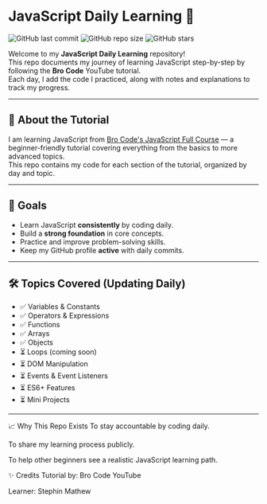 # JavaScript Daily Learning 📅

![GitHub last commit](https://img.shields.io/github/last-commit/<Stephin-Mathew>/Javascript-0-1?color=brightgreen&style=for-the-badge)
![GitHub repo size](https://img.shields.io/github/repo-size/<Stephin-Mathew>/Javascript-0-1?color=blue&style=for-the-badge)
![GitHub stars](https://img.shields.io/github/stars/<Stephin-Mathew>/Javascript-0-1?color=yellow&style=for-the-badge)

Welcome to my **JavaScript Daily Learning** repository!  
This repo documents my journey of learning JavaScript step-by-step by following the **Bro Code** YouTube tutorial.  
Each day, I add the code I practiced, along with notes and explanations to track my progress.

---

## 📌 About the Tutorial
I am learning JavaScript from [Bro Code's JavaScript Full Course](https://www.youtube.com/@BroCodez) — a beginner-friendly tutorial covering everything from the basics to more advanced topics.  
This repo contains my code for each section of the tutorial, organized by day and topic.


---

## 🚀 Goals
- Learn JavaScript **consistently** by coding daily.
- Build a **strong foundation** in core concepts.
- Practice and improve problem-solving skills.
- Keep my GitHub profile **active** with daily commits.

---

## 🛠 Topics Covered (Updating Daily)
- ✅ Variables & Constants  
- ✅ Operators & Expressions  
- ✅ Functions  
- ✅ Arrays  
- ✅ Objects  
- ⏳ Loops (coming soon)  
- ⏳ DOM Manipulation  
- ⏳ Events & Event Listeners  
- ⏳ ES6+ Features  
- ⏳ Mini Projects  

---


📈 Why This Repo Exists
To stay accountable by coding daily.

To share my learning process publicly.

To help other beginners see a realistic JavaScript learning path.

✨ Credits
Tutorial by: Bro Code YouTube

Learner: Stephin Mathew
